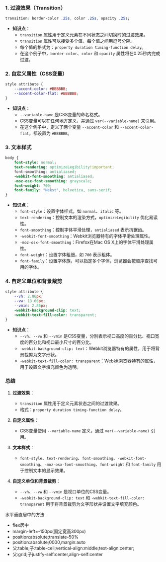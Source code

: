 ### 1. 过渡效果（Transition）
```css
transition: border-color .25s, color .25s, opacity .25s;
```
- **知识点**：
  - `transition` 属性用于定义元素在不同状态之间切换时的过渡效果。
  - `transition` 属性可以接受多个值，每个值之间用逗号分隔。
  - 每个值的格式为：`property duration timing-function delay`。
  - 在这个例子中，`border-color`、`color` 和 `opacity` 属性将在0.25秒内完成过渡。

### 2. 自定义属性（CSS变量）
```css
style attribute {
    --accent-color: #BBBBBB;
    --accent-color-flat: #BBBBBB;
}
```
- **知识点**：
  - `--variable-name` 是CSS变量的命名格式。
  - CSS变量可以在任何地方定义，并通过 `var(--variable-name)` 来引用。
  - 在这个例子中，定义了两个变量 `--accent-color` 和 `--accent-color-flat`，都设置为 `#BBBBBB`。

### 3. 文本样式
```css
body {
    font-style: normal;
    text-rendering: optimizeLegibility!important;
    font-smoothing: antialiased;
    -webkit-font-smoothing: antialiased;
    -moz-osx-font-smoothing: grayscale;
    font-weight: 700;
    font-family: "Nekst", helvetica, sans-serif;
}
```
- **知识点**：
  - `font-style`：设置字体样式，如 `normal`、`italic` 等。
  - `text-rendering`：控制文本的渲染方式，`optimizeLegibility` 优化易读性。
  - `font-smoothing`：控制字体平滑处理，`antialiased` 表示抗锯齿。
  - `-webkit-font-smoothing`：Webkit浏览器特有的字体平滑处理属性。
  - `-moz-osx-font-smoothing`：Firefox在Mac OS X上的字体平滑处理属性。
  - `font-weight`：设置字体粗细，如 `700` 表示粗体。
  - `font-family`：设置字体族，可以指定多个字体，浏览器会按顺序查找可用的字体。

### 4. 自定义单位和背景裁剪
```css
style attribute {
    --vh: 2.86px;
    --vw: 13.66px;
    --vmin: 2.86px;
    -webkit-background-clip: text;
    -webkit-text-fill-color: transparent;
}
```
- **知识点**：
  - `--vh`、`--vw` 和 `--vmin` 是CSS变量，分别表示视口高度的百分比、视口宽度的百分比和视口最小尺寸的百分比。
  - `-webkit-background-clip: text`：Webkit浏览器特有的属性，用于将背景裁剪为文字形状。
  - `-webkit-text-fill-color: transparent`：Webkit浏览器特有的属性，用于设置文字填充颜色为透明。

### 总结
1. **过渡效果**：
   - `transition` 属性用于定义元素状态之间的过渡效果。
   - 格式：`property duration timing-function delay`。

2. **自定义属性**：
   - CSS变量使用 `--variable-name` 定义，通过 `var(--variable-name)` 引用。

3. **文本样式**：
   - `font-style`、`text-rendering`、`font-smoothing`、`-webkit-font-smoothing`、`-moz-osx-font-smoothing`、`font-weight` 和 `font-family` 用于控制文本的显示效果。

4. **自定义单位和背景裁剪**：
   - `--vh`、`--vw` 和 `--vmin` 是视口单位的CSS变量。
   - `-webkit-background-clip: text` 和 `-webkit-text-fill-color: transparent` 用于将背景裁剪为文字形状并设置文字填充颜色。

水平垂直居中的方法

- flex居中
- margin-left=-150px(固定宽高300px)
- position:absolute;translate-50%
- position:absolute;0000,margin:auto
- 父:table;子:table-cell;vertical-align:middle;text-align:center;
- 父:grid;子justify-self:center,align-self:center
